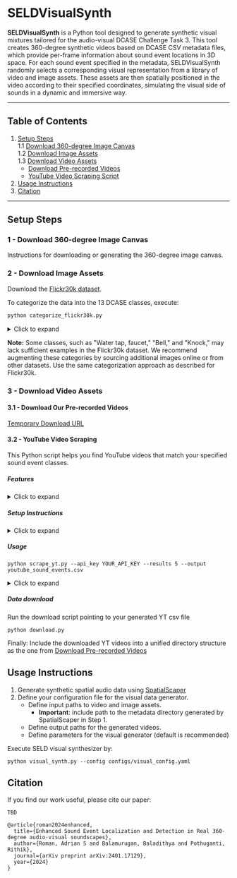 # SELDVisualSynth

**SELDVisualSynth** is a Python tool designed to generate synthetic visual mixtures tailored for the audio-visual DCASE Challenge Task 3. This tool creates 360-degree synthetic videos based on DCASE CSV metadata files, which provide per-frame information about sound event locations in 3D space. For each sound event specified in the metadata, SELDVisualSynth randomly selects a corresponding visual representation from a library of video and image assets. These assets are then spatially positioned in the video according to their specified coordinates, simulating the visual side of sounds in a dynamic and immersive way.

---

## Table of Contents

1. [Setup Steps](#setup-steps)  
   1.1 [Download 360-degree Image Canvas](#1---download-360-degree-image-canvas)  
   1.2 [Download Image Assets](#2---download-image-assets)  
   1.3 [Download Video Assets](#3---download-video-assets)  
      - [Download Pre-recorded Videos](#31---download-our-pre-recorded-videos)   
      - [YouTube Video Scraping Script](#32---youtube-video-scraping)  
2. [Usage Instructions](#usage-instructions)  
3. [Citation](#citation)

---

## Setup Steps

### 1 - Download 360-degree Image Canvas

Instructions for downloading or generating the 360-degree image canvas.

### 2 - Download Image Assets

Download the [Flickr30k dataset](https://www.kaggle.com/datasets/hsankesara/flickr-image-dataset).

To categorize the data into the 13 DCASE classes, execute:

```bash
python categorize_flickr30k.py
```

<details>
  <summary>Click to expand</summary>

  Modify the paths within the script to point to your downloaded dataset:

  ```
  # Paths
  metadata_file = "path/to/flickr30k_images/results.csv"  # Path to the Flickr30k metadata file
  images_dir = "path/to/flickr30k_images/flickr30k_images"  # Path to the Flickr30k images directory
  output_dir = "path/to/destination/flickr30k_images_per_class"  # Path to the output directory where images will be categorized
  ```
</details>

**Note:** Some classes, such as "Water tap, faucet," "Bell," and "Knock," may lack sufficient examples in the Flickr30k dataset. We recommend augmenting these categories by sourcing additional images online or from other datasets. Use the same categorization approach as described for Flickr30k.

### 3 - Download Video Assets

#### 3.1 - Download Our Pre-recorded Videos

[Temporary Download URL](<temp-url>)

#### 3.2 - YouTube Video Scraping

This Python script helps you find YouTube videos that match your specified sound event classes.

##### Features

<details>
  <summary>Click to expand</summary>
  
  - Searches YouTube for videos matching 13 sound event classes.
  - Uses the YouTube Data API to perform searches.
  - Provides timestamps for each video (start and end).
  - Outputs results in CSV format.
  - Filters for shorter videos (under 10 minutes) for cleaner sound examples.

</details>

##### Setup Instructions

<details>
  <summary>Click to expand</summary>
  
  1. Install required packages:

     ```bash
     pip install google-api-python-client google-auth-httplib2 google-auth-oauthlib pandas
     ```

  2. You'll need YouTube API credentials. You can either:

     - Use an API key (simpler but rate-limited)
     - Set up OAuth 2.0 authentication (more complex but higher quotas)

  3. For API key:

     - Go to the [Google Cloud Console](https://console.cloud.google.com/)
     - Create a new project or select an existing one
     - Enable the YouTube Data API v3
     - Create an API key under "Credentials"

  4. For OAuth (if you don't specify an API key):

     - Download the OAuth client configuration file as `client_secret.json`
     - Place it in the same directory as the script
     - Follow the authorization prompts when running the script

</details>


##### Usage

```
python scrape_yt.py --api_key YOUR_API_KEY --results 5 --output youtube_sound_events.csv
```

<details>
    <summary>Click to expand</summary>

    Parameters:

    `--api_key`: Your YouTube API key (optional if using OAuth)
    `--results`: Number of results to fetch per class (default: 5)
    `--output`: Output CSV file name (default: `youtube_sound_events.csv`)

    The script will create two files:

    - A CSV file with just the link, start, end, and class (matching your format)
    - A detailed CSV that includes video titles and descriptions

</details>

##### Data download

Run the download script pointing to your generated YT csv file

```
python download.py
```

Finally: Include the downloaded YT videos into a unified directory structure as the one from [Download Pre-recorded Videos](#3.1---download-sample-pre-recorded-videos)


## Usage Instructions

1. Generate synthetic spatial audio data using [SpatialScaper](https://github.com/iranroman/SpatialScaper)
2. Define your configuration file for the visual data generator.
    - Define input paths to video and image assets.
        - **Important**: include path to the metadata directory generated by SpatialScaper in Step 1.
    - Define output paths for the generated videos.
    - Define parameters for the visual generator (default is recommended)

Execute SELD visual synthesizer by:

```
python visual_synth.py --config configs/visual_config.yaml
```

## Citation

If you find our work useful, please cite our paper:

```
TBD
```

```
@article{roman2024enhanced,
  title={Enhanced Sound Event Localization and Detection in Real 360-degree audio-visual soundscapes},
  author={Roman, Adrian S and Balamurugan, Baladithya and Pothuganti, Rithik},
  journal={arXiv preprint arXiv:2401.17129},
  year={2024}
}
```

